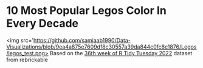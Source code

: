 # 10 Most Popular Legos Color In Every Decade

<img src='https://github.com/samiaab1990/Data-Visualizations/blob/9ea4a875e7609df8c30557a39da844c0fc8c1876/Legos/legos_test.png>
Based on the [36th week of R Tidy Tuesday 2022](https://github.com/rfordatascience/tidytuesday/tree/master/data/2022/2022-09-06) dataset from rebrickable
